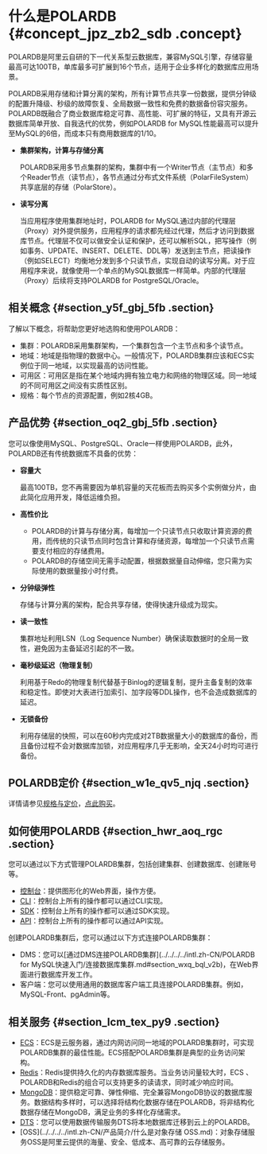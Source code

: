 # 什么是POLARDB {#concept_jpz_zb2_sdb .concept}

POLARDB是阿里云自研的下一代关系型云数据库，兼容MySQL引擎，存储容量最高可达100TB，单库最多可扩展到16个节点，适用于企业多样化的数据库应用场景。

POLARDB采用存储和计算分离的架构，所有计算节点共享一份数据，提供分钟级的配置升降级、秒级的故障恢复、全局数据一致性和免费的数据备份容灾服务。POLARDB既融合了商业数据库稳定可靠、高性能、可扩展的特征，又具有开源云数据库简单开放、自我迭代的优势，例如POLARDB for MySQL性能最高可以提升至MySQL的6倍，而成本只有商用数据库的1/10。

-   **集群架构，计算与存储分离** 

    POLARDB采用多节点集群的架构，集群中有一个Writer节点（主节点）和多个Reader节点（读节点），各节点通过分布式文件系统（PolarFileSystem）共享底层的存储（PolarStore）。

-   **读写分离** 

    当应用程序使用集群地址时，POLARDB for MySQL通过内部的代理层（Proxy）对外提供服务，应用程序的请求都先经过代理，然后才访问到数据库节点。代理层不仅可以做安全认证和保护，还可以解析SQL，把写操作（例如事务、UPDATE、INSERT、DELETE、DDL等）发送到主节点，把读操作（例如SELECT）均衡地分发到多个只读节点，实现自动的读写分离。对于应用程序来说，就像使用一个单点的MySQL数据库一样简单。内部的代理层（Proxy）后续将支持POLARDB for PostgreSQL/Oracle。


## 相关概念 {#section_y5f_gbj_5fb .section}

了解以下概念，将帮助您更好地选购和使用POLARDB：

-   集群：POLARDB采用集群架构，一个集群包含一个主节点和多个读节点。
-   地域：地域是指物理的数据中心。一般情况下，POLARDB集群应该和ECS实例位于同一地域，以实现最高的访问性能。
-   可用区：可用区是指在某个地域内拥有独立电力和网络的物理区域。同一地域的不同可用区之间没有实质性区别。
-   规格：每个节点的资源配置，例如2核4GB。

## 产品优势 {#section_oq2_gbj_5fb .section}

您可以像使用MySQL、PostgreSQL、Oracle一样使用POLARDB，此外，POLARDB还有传统数据库不具备的优势：

-   **容量大** 

    最高100TB，您不再需要因为单机容量的天花板而去购买多个实例做分片，由此简化应用开发，降低运维负担。

-   **高性价比** 
    -   POLARDB的计算与存储分离，每增加一个只读节点只收取计算资源的费用，而传统的只读节点同时包含计算和存储资源，每增加一个只读节点需要支付相应的存储费用。
    -   POLARDB的存储空间无需手动配置，根据数据量自动伸缩，您只需为实际使用的数据量按小时付费。
-   **分钟级弹性** 

    存储与计算分离的架构，配合共享存储，使得快速升级成为现实。

-   **读一致性** 

    集群地址利用LSN（Log Sequence Number）确保读取数据时的全局一致性，避免因为主备延迟引起的不一致。

-   **毫秒级延迟（物理复制）** 

    利用基于Redo的物理复制代替基于Binlog的逻辑复制，提升主备复制的效率和稳定性。即使对大表进行加索引、加字段等DDL操作，也不会造成数据库的延迟。

-   **无锁备份** 

    利用存储层的快照，可以在60秒内完成对2TB数据量大小的数据库的备份，而且备份过程不会对数据库加锁，对应用程序几乎无影响，全天24小时均可进行备份。


## POLARDB定价 {#section_w1e_qv5_njq .section}

详情请参见[规格与定价](../../../../intl.zh-CN/产品定价/规格与定价.md#)，[点此购买](https://common-buy-intl.aliyun.com/?spm=a2796.intl-zh-product-polardb.0.0.1b1a3ff6Pps4rD&commodityCode=polardb_sub_intl#/buy)。

## 如何使用POLARDB {#section_hwr_aoq_rgc .section}

您可以通过以下方式管理POLARDB集群，包括创建集群、创建数据库、创建账号等。

-   [控制台](https://polardb.console.aliyun.com/)：提供图形化的Web界面，操作方便。
-   [CLI](https://www.alibabacloud.com/help/zh/product/29991.htm)：控制台上所有的操作都可以通过CLI实现。
-   [SDK](../../../../intl.zh-CN/SDK参考/SDK参考.md#)：控制台上所有的操作都可以通过SDK实现。
-   [API](../../../../intl.zh-CN/API参考/API概览.md#)：控制台上所有的操作都可以通过API实现。

创建POLARDB集群后，您可以通过以下方式连接POLARDB集群：

-   DMS：您可以[通过DMS连接POLARDB集群](../../../../intl.zh-CN/POLARDB for MySQL快速入门/连接数据库集群.md#section_wxq_bql_v2b)，在Web界面进行数据库开发工作。
-   客户端：您可以使用通用的数据库客户端工具连接POLARDB集群。例如，MySQL-Front、pgAdmin等。

## 相关服务 {#section_lcm_tex_py9 .section}

-   [ECS](../../../../intl.zh-CN/产品简介/什么是云服务器ECS.md)：ECS是云服务器，通过内网访问同一地域的POLARDB集群时，可实现POLARDB集群的最佳性能。ECS搭配POLARDB集群是典型的业务访问架构。
-   [Redis](../../../../intl.zh-CN/产品简介/什么是云数据库Redis版.md)：Redis提供持久化的内存数据库服务。当业务访问量较大时，ECS 、POLARDB和Redis的组合可以支持更多的读请求，同时减少响应时间。
-   [MongoDB](../../../../intl.zh-CN/产品简介/什么是云数据库MongoDB版.md)：提供稳定可靠、弹性伸缩、完全兼容MongoDB协议的数据库服务。数据结构多样时，可以选择将结构化数据存储在POLARDB，将非结构化数据存储在MongoDB，满足业务的多样化存储需求。
-   [DTS](../../../../intl.zh-CN/产品简介/什么是数据传输服务DTS.md#)：您可以使用数据传输服务DTS将本地数据库迁移到云上的POLARDB。
-   [OSS](../../../../intl.zh-CN/产品简介/什么是对象存储 OSS.md)：对象存储服务OSS是阿里云提供的海量、安全、低成本、高可靠的云存储服务。

